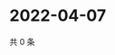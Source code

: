 # 2022-04-07

共 0 条

<!-- BEGIN WEIBO -->
<!-- 最后更新时间 Thu Apr 07 2022 04:01:30 GMT+0800 (China Standard Time) -->

<!-- END WEIBO -->
